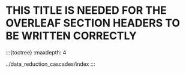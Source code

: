 
# THIS TITLE IS NEEDED FOR THE OVERLEAF SECTION HEADERS TO BE WRITTEN CORRECTLY

:::{toctree}
:maxdepth: 4

../data_reduction_cascades/index
:::

